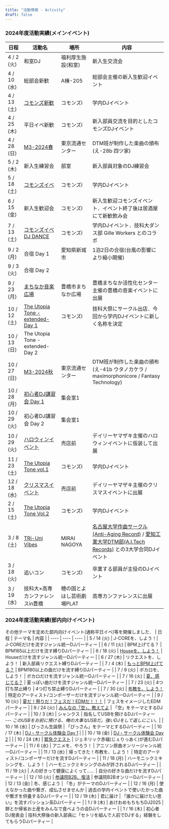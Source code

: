 ```yaml
---
title: "活動情報 - Activity"
draft: false
---
```


### 2024年度活動実績(メインイベント)
| 日程 | 活動名 | 場所 | 内容 |
| ---- | ---- | ---- | ---- |
| 4 / 2 (火) | 和室DJ | 福利厚生施設(和室) | 新入生交流会 |
| 4 / 10 (水) | 総部会新歓 | A棟-205 | 総部会主催の新入生歓迎イベント |
| 4 / 13 (土) | [コモンズ新歓](https://x.com/ToyohashiTechno/status/1778347317516734641) | コモンズⅠ | 学内DJイベント |
| 4 / 25 (木) | 平日イベ新歓 | コモンズⅠ | 新入部員交流を目的としたコモンズDJイベント |
| 4 / 28 (日) | [M3-2024春](https://x.com/ToyohashiTechno/status/1781660801587372064) | 東京流通センター | DTM班が制作した楽曲の頒布(え-28b 四ツ家) |
| 5 / 2 (木) | 新入生練習会 | 部室 | 新入部員対象のDJ練習会 |
| 5 / 18 (土) | [コモンズイベ](https://x.com/ToyohashiTechno/status/1790344280072225097) | コモンズⅠ | 学内DJイベント |
| 6 / 15 (金) | 新入生歓迎会 | コモンズⅠ | 新入生歓迎コモンズイベント．イベント終了後は居酒屋にて新歓飲み会 |
| 7 / 13 (土) | [コモンズイベ DJ DANCE](https://x.com/ToyohashiTechno/status/1811655053813645375) | コモンズⅠ | 学内DJイベント．技科大ダンス部 Gille Workers とのコラボ |
| 9 / 2 (月) | 合宿 Day 1| 愛知県新城市 | 1泊2日の合宿(台風の影響により縮小開催) |
| 9 / 3 (火) | 合宿 Day 2| | |
| 9 / 23 (月) | [まちなか音楽広場](https://x.com/ToyohashiTechno/status/1836006165404406187) | 豊橋市まちなか広場 | 豊橋まちなか活性化センター主催の豊橋の音楽イベントに出展 |
| 10 / 12 (土) | [The Utopia Tone -extended- Day 1](https://technotut.net/news/gikadaifes2024) | コモンズⅠ | 技科大祭にサークル出店．今回から学内DJイベントに新しく名称を決定 | 
| 10 / 13 (日) | The Utopia Tone -extended- Day 2 |  | | 
| 10 / 27 (日) | [M3-2024秋](https://x.com/ToyohashiTechno/status/1849772480388284815) | 東京流通センター | DTM班が制作した楽曲の頒布(え-41b ウタノカケラ / maximorphonicore / Fantasy Technology) |
| 10 / 28 (月) | [初心者DJ講習会 Day 1](https://x.com/ToyohashiTechno/status/1850779991442883067) | 集会室1 | |
| 10 / 29 (火) | 初心者DJ講習会 Day 2 | 集会室1 | |
| 10 / 29 (火) | [ハロウィンイベント](https://x.com/ToyohashiTechno/status/1054310678935220224) | 売店前 | デイリーヤマザキ主催のハロウィンイベントに仮装して出展 |
| 11 / 23 (土) | [The Utopia Tone vol.1](https://x.com/ToyohashiTechno/status/1854811191165829331) | コモンズⅠ | 学内DJイベント |
| 12 / 18 (水) | [クリスマスイベント](https://x.com/ToyohashiTechno/status/1869261915442356500) | 売店前 | デイリーヤマザキ主催のクリスマスイベントに出展 |
| 2 / 15 (土) | [The Utopia Tone Vol.2](https://x.com/ToyohashiTechno/status/1888516815334351129) | コモンズⅠ | 学内DJイベント |
| 3 / 8 (土) | [TRi-Uni Vibes](https://x.com/ToyohashiTechno/status/1895671987483394503) | MIRAI NAGOYA | [名古屋大学作曲サークル(Anti-Aging Record)](https://aar.lolipop.jp/) / [愛知工業大学DTM部(A.I.Tech Records)](https://x.com/Aitdtmclub) との3大学合同DJイベント |
| 3 / 18 (火) | 追いコン | コモンズⅠ | 卒業する部員が主役のDJイベント |
| 3 / 19 (水) | 技科大×高専カンファレンスin豊橋 | 穂の国とよはし芸術劇場PLAT | 高専カンファレンスに出展 |

### 2024年度活動実績(部内向けイベント)
その他テーマを定めた部内向けイベント(通称平日イベ)等を開催しました．
| 日程 | テーマ名 | 内容 | 
| ---- | ---- | ---- | 
| 5 / 14 (火) | J-COREを、しよう！| J-COREだけを流すジャンル統一DJパーティー |
| 6 / 11 (火) | BPM上げてる？ | BPM165以上だけを流す縛りDJパーティー |
| 6 / 18 (火) | [Houseを、しよう！](https://x.com/ToyohashiTechno/status/1802990817633862137) | Houseだけを流すジャンル統一DJパーティー | 
| 6 / 27 (木) | リクエストを、しよう！ | 新入部員リクエスト縛りDJパーティー |
| 7 / 4 (木) | [もっとBPM上げてる？](https://x.com/ToyohashiTechno/status/1808782986097406042) | BPM180以上の曲だけを流す縛りDJパーティー |
| 7 / 9 (火) | ボカロを、しよう！ | ボカロだけを流すジャンル統一DJパーティー |
| 7 / 16 (火) | [夏、感じてる？](https://x.com/ToyohashiTechno/status/1813067276293447718) | 夏っぽい曲だけを流すジャンル統一DJパーティー |
| 7 / 23 (火) | 4つ打ち禁止縛り | 4つ打ち禁止縛りDJパーティー |
| 7 / 30 (火) | [布教を、しよう！](https://x.com/ToyohashiTechno/status/1818196085749526819) | 特定のアーティスト/コンポーザーだけを流すジャンル統一DJパーティー |
| 9 / 10 (火) | [夏だ！祭りだ！フェスだ！EDMだ！！！](https://x.com/ToyohashiTechno/status/1833410016763846863) | フェスをイメージしたEDMパーティー |
| 9 / 24 (火) | [みんなの「空」、教えてよ](https://x.com/ToyohashiTechno/status/1838428247920447747) | 「空」をテーマとするDJパーティー |
| 10 / 3 (木) | シャンクス | 指名してUSBを預けるDJパーティー<br/>*--- このUSBをお前に預ける、俺の大事なUSBだ。強いDJをして返しにこい。*|
| 10 / 16 (水) | ぴっさん生誕祭 | 「ぴっさん」をテーマとするDJパーティー |
| 10 / 17 (木) | [DJ・サークル体験会 Day 1](https://x.com/ToyohashiTechno/status/1846118160849846647) | |
| 10 / 18 (金) | [DJ・サークル体験会 Day 2](https://x.com/ToyohashiTechno/status/1847188032765808920) | |
| 10 / 24 (木) | [緊急クエスト](https://x.com/ToyohashiTechno/status/1849395443677233524) | ジェネリック赤福(じぇりっあく)が進むDJパーティー |
| 11 / 6 (水) | アニメを、やろう！ | アニソン原曲オンリージャンル統一DJパーティー |
| 11 / 13 (水) | 帰ってきた！布教を、しよう！ | 特定のアーティスト/コンポーザーだけを流すDJパーティー |
| 11 / 18 (月) | ハーモニックミキシングを、しよう！ | ハーモニックミキシングのみが許されるDJパーティー |
| 11 / 19 (火) | 人の好きって健康によくって…… | 自分の好きな曲だけを流すDJパーティー |
| 12 / 10 (火) | [参議院B2B、復活](https://x.com/ToyohashiTechno/status/1866409846322729463) | 参議院B2BオンリーDJパーティー | 
| 12 / 13 (金) | 冬、感じよう | 「冬」がテーマのDJパーティー | 
| 12 / 16 (月) | 使えなかった曲や繋ぎ、成仏させませんか | 過去の学内イベントで使いたかった曲や繋ぎを供養するDJパーティー |
| 12 / 19 (木) | 君に届け | 「誰かに届けたい思い」を流すパッション系DJパーティー |
| 1 / 9 (木) | あけおめもちもちDJ2025 | 餅とか帰省お土産をみんなで食べようの会DJパーティー |
| 1 / 16 (木) | 初心者DJ発表会 | 技科大祭後の新入部員に「セトリを組んで人前でDJする」経験をしてもらうDJパーティー | 